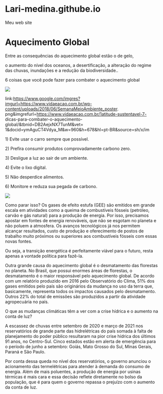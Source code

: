 # Lari-medina.githube.io
Meu web site 
<html>
<h1>Aquecimento Global</h1>
<p>Entre as consequências do aquecimento global estão o de gelo,</p> 
<p>o aumento do nível dos oceanos, 
a desertificação,
a alteração do regime das chuvas, 
inundações e a redução da biodiversidade..</p>

</body>
<p>6 coisas que você pode fazer para combater o aquecimento global

</p>

<img src="https://www.vidaeacao.com.br/wp-content/uploads/2018/06/SemanaMeioAmbiente_poster.png" />


<p2> link:https://www.google.com/imgres?imgurl=https://www.vidaeacao.com.br/wp-content/uploads/2018/06/SemanaMeioAmbiente_poster.
png&imgrefurl=https://www.vidaeacao.com.br/1atitude-sustentavel-7-
dicas-para-combater-o-aquecimento-global/&tbnid=DB2AejxNX7TunM&vet=
1&docid=ymAguCT4Vdya_M&w=960&h=678&hl=pt-BR&source=sh/x/im</p>
<p2>1) Evite usar o carro sempre que possível.</p>
<p2>2) Prefira consumir produtos comprovadamente carbono zero.</p>
<p2>3) Desligue a luz ao sair de um ambiente.
</p>
<p2>4) Evite o lixo digital.</p>
<p2>5) Não desperdice alimentos.

</p>
<p2>6) Monitore e reduza sua pegada de carbono.</p>

<img src="https://i1.wp.com/blog.juandesouza.com/wp-content/uploads/2017/07/juandesouza-aquecimento-global-realmente-existe_img2.jpg?ssl=1" />
<p>Como parar isso?
Os gases de efeito estufa (GEE) são emitidos em grande escala em atividades como a queima de combustíveis fósseis (petróleo, carvão e gás natural) para a produção de energia. Por isso, precisamos apostar em fontes de energia
 renováveis, que não se esgotam no planeta e não poluem a atmosfera. Os avanços 
tecnológicos já nos permitem alcançar resultados, custo de
 produção e oferecimento de postos de trabalho muito próximos ou superiores aos combustíveis fósseis com essas novas fontes.

Ou seja, a transição 
energética é perfeitamente viável para o futuro, resta apenas a vontade política para fazê-la.

Outra grande causa do aquecimento global é o desmatamento das florestas no planeta. No Brasil, que possui enormes áreas de florestas,
 o desmatamento é o maior responsável pelo aquecimento global. De acordo com um relatório produzido em 2016 pelo Observatório do Clima, 51% dos gases emitidos pelo país são originários da mudança no uso da terra que,
 basicamente, representa todos os impactos causados pelo desmatamento. Outros 22% do total de 
emissões são produzidos a partir da atividade agropecuária no país.</p>
<p>O  que as mudanças climáticas têm a ver com a crise hídrica e o aumento na conta de luz?

A escassez de chuvas entre setembro de 2020 e março de 2021
 nos reservatórios de grande parte das hidrelétricas do país somada à falta de planejamento do poder público resultaram na pior crise hídrica dos 
últimos 91 anos, no Centro-Sul. Cinco estados estão em alerta de emergência para o período de junho a setembro: Goiás, Mato Grosso do Sul, Minas Gerais,
 Paraná e São Paulo.

Por conta dessa queda no nível dos reservatórios, o governo anunciou o acionamento das termelétricas para atender à demanda do consumo
 de energia. Além de mais poluentes, a produção de energia por usinas térmicas é mais cara e essa decisão reflete diretamente no bolso da população, que é
 para quem o governo repassa o prejuízo com o aumento da conta de luz.</p>
</body>
</html>
